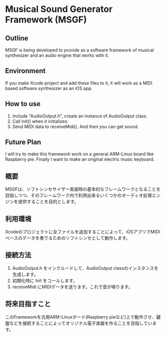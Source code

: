 # Musical Sound Generator Framework (MSGF)

## Outline
MSGF is being developed to provide as a software framework of musical synthesizer and an audio engine that works with it.

## Environment
If you make Xcode project and add these files to it, it will work as a MIDI based software synthesizer as an iOS app.

## How to use
1. Include "AudioOutput.h", create an instance of AudioOutput class.
2. Call Init() when it initializes.
3. Send MIDI data to receiveMidi(). And then you can get sound.

## Future Plan
I will try to make this framework work on a general ARM-Linux board like Raspberry pie.
Finally I want to make an original electric music keyboard.


## 概要
MSGFは、ソフトシンセサイザー実装時の基本的なフレームワークとなることを目指しつつ、そのフレームワーク内で利用出来るいくつかのオーディオ処理エンジンを提供することを目的とします。

## 利用環境
Xcodeのプロジェクトに全ファイルを追加することによって、iOSアプリでMIDIベースのデータを奏でるためのソフトシンセとして動作します。

## 接続方法
1. AudioOutput.h をインクルードして、AudioOutput classのインスタンスを生成します。
2. 初期化時に Init をコールします。
3. receiveMidi にMIDIデータを送ります。これで音が鳴ります。

## 将来目指すこと
このFrameworkを汎用ARM-Linuxボード(Raspberry pieなど)上で動作させ、鍵盤などを接続することによってオリジナル電子楽器を作ることを目指しています。
